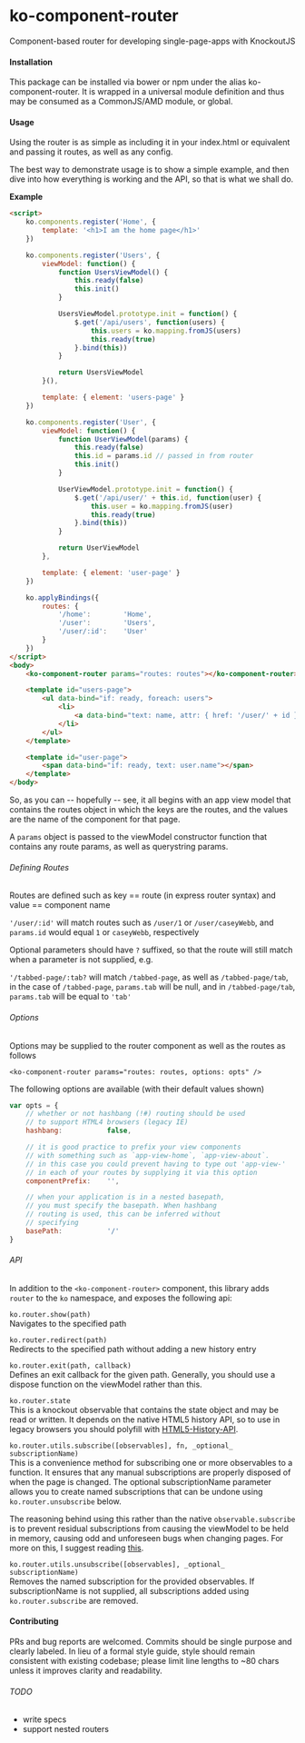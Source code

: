 # ko-component-router
Component-based router for developing single-page-apps with KnockoutJS

#### Installation
This package can be installed via bower or npm under the alias ko-component-router. It is wrapped in a universal module definition and thus may be consumed as a CommonJS/AMD module, or global.

#### Usage
Using the router is as simple as including it in your index.html or equivalent and passing it routes, as well as any config.

The best way to demonstrate usage is to show a simple example, and then dive into how everything is working and the API, so that is what we shall do.

__Example__
```html
<script>
    ko.components.register('Home', {
        template: '<h1>I am the home page</h1>'
    })

    ko.components.register('Users', {
        viewModel: function() {
            function UsersViewModel() {
                this.ready(false)
                this.init()
            }

            UsersViewModel.prototype.init = function() {
                $.get('/api/users', function(users) {
                    this.users = ko.mapping.fromJS(users)
                    this.ready(true)
                }.bind(this))
            }

            return UsersViewModel
        }(),

        template: { element: 'users-page' }
    })

    ko.components.register('User', {
        viewModel: function() {
            function UserViewModel(params) {
                this.ready(false)
                this.id = params.id // passed in from router
                this.init()
            }

            UserViewModel.prototype.init = function() {
                $.get('/api/user/' + this.id, function(user) {
                    this.user = ko.mapping.fromJS(user)
                    this.ready(true)
                }.bind(this))
            }

            return UserViewModel
        },

        template: { element: 'user-page' }
    })

    ko.applyBindings({
        routes: {
            '/home':        'Home',
            '/user':        'Users',
            '/user/:id':    'User'
        }
    })
</script>
<body>
    <ko-component-router params="routes: routes"></ko-component-router>

    <template id="users-page">
        <ul data-bind="if: ready, foreach: users">
            <li>
                <a data-bind="text: name, attr: { href: '/user/' + id }"></a>
            </li>
        </ul>
    </template>

    <template id="user-page">
        <span data-bind="if: ready, text: user.name"></span>
    </template>
</body>
```

So, as you can -- hopefully -- see, it all begins with an app view model that contains the routes object in which the keys are the routes, and the values are the name of the component for that page.

A `params` object is passed to the viewModel constructor function that contains any route params, as well as querystring params.

###### Defining Routes
Routes are defined such as key == route (in express router syntax) and value == component name

`'/user/:id'` will match routes such as `/user/1` or `/user/caseyWebb`,
and `params.id` would equal `1` or `caseyWebb`, respectively

Optional parameters should have `?` suffixed, so that the route will still match when a parameter is not supplied, e.g.

`'/tabbed-page/:tab?` will match `/tabbed-page`, as well as `/tabbed-page/tab`,
in the case of `/tabbed-page`, `params.tab` will be null, and in `/tabbed-page/tab`, `params.tab` will be equal to `'tab'`

###### Options
Options may be supplied to the router component as well as the routes as follows

`<ko-component-router params="routes: routes, options: opts" />`

The following options are available (with their default values shown)

```javascript
var opts = {
    // whether or not hashbang (!#) routing should be used
    // to support HTML4 browsers (legacy IE)
    hashbang:           false,

    // it is good practice to prefix your view components
    // with something such as `app-view-home`, `app-view-about`.
    // in this case you could prevent having to type out 'app-view-'
    // in each of your routes by supplying it via this option
    componentPrefix:    '',

    // when your application is in a nested basepath,
    // you must specify the basepath. When hashbang
    // routing is used, this can be inferred without
    // specifying
    basePath:           '/'
}
```

###### API
In addition to the `<ko-component-router>` component, this library adds `router` to the `ko` namespace, and exposes the following api:

`ko.router.show(path)`  
Navigates to the specified path

`ko.router.redirect(path)`  
Redirects to the specified path without adding a new history entry

`ko.router.exit(path, callback)`  
Defines an exit callback for the given path. Generally, you should use a dispose function on the viewModel rather than this.

`ko.router.state`  
This is a knockout observable that contains the state object and may be read or written. It depends on the native HTML5 history API, so to use in legacy browsers you should polyfill with [HTML5-History-API](https://github.com/devote/HTML5-History-API).

`ko.router.utils.subscribe([observables], fn, _optional_ subscriptionName)`  
This is a convenience method for subscribing one or more observables to a function. It ensures that any manual subscriptions are properly disposed of when the page is changed. The optional subscriptionName parameter allows you to create named subscriptions that can be undone using `ko.router.unsubscribe` below.

The reasoning behind using this rather than the native `observable.subscribe` is to prevent residual subscriptions from causing the viewModel to be held in memory, causing odd and unforeseen bugs when changing pages. For more on this, I suggest reading [this](http://knockoutjs.com/documentation/component-binding.html#disposal-and-memory-management).

`ko.router.utils.unsubscribe([observables], _optional_ subscriptionName)`  
Removes the named subscription for the provided observables. If subscriptionName is not supplied, all subscriptions added using `ko.router.subscribe` are removed.

#### Contributing
PRs and bug reports are welcomed. Commits should be single purpose and clearly labeled. In lieu of a formal style guide, style should remain consistent with existing codebase; please limit line lengths to ~80 chars unless it improves clarity and readability.

###### TODO
- write specs
- support nested routers
